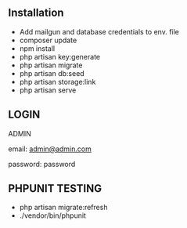 
## Installation

- Add mailgun and database credentials to env. file
- composer update
- npm install
- php artisan key:generate
- php artisan migrate
- php artisan db:seed
- php artisan storage:link
- php artisan serve

## LOGIN 

ADMIN

email: admin@admin.com

password: password

## PHPUNIT TESTING

- php artisan migrate:refresh
- ./vendor/bin/phpunit